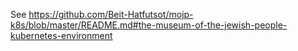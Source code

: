 See https://github.com/Beit-Hatfutsot/mojp-k8s/blob/master/README.md#the-museum-of-the-jewish-people-kubernetes-environment
